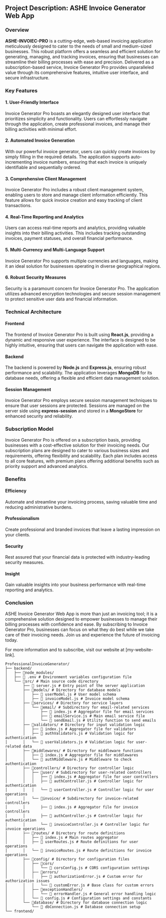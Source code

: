## Project Description: ASHE Invoice Generator Web App

### Overview

**ASHE-INVOIEC-PRO** is a cutting-edge, web-based invoicing application meticulously designed to cater to the needs of small and medium-sized businesses. This robust platform offers a seamless and efficient solution for generating, managing, and tracking invoices, ensuring that businesses can streamline their billing processes with ease and precision. Delivered as a subscription-based service, Invoice Generator Pro provides unparalleled value through its comprehensive features, intuitive user interface, and secure infrastructure.

### Key Features

#### 1. **User-Friendly Interface**

Invoice Generator Pro boasts an elegantly designed user interface that prioritizes simplicity and functionality. Users can effortlessly navigate through the application, create professional invoices, and manage their billing activities with minimal effort.

#### 2. **Automated Invoice Generation**

With our powerful invoice generator, users can quickly create invoices by simply filling in the required details. The application supports auto-incrementing invoice numbers, ensuring that each invoice is uniquely identifiable and sequentially ordered.

#### 3. **Comprehensive Client Management**

Invoice Generator Pro includes a robust client management system, enabling users to store and manage client information efficiently. This feature allows for quick invoice creation and easy tracking of client transactions.

#### 4. **Real-Time Reporting and Analytics**

Users can access real-time reports and analytics, providing valuable insights into their billing activities. This includes tracking outstanding invoices, payment statuses, and overall financial performance.

#### 5. **Multi-Currency and Multi-Language Support**

Invoice Generator Pro supports multiple currencies and languages, making it an ideal solution for businesses operating in diverse geographical regions.

#### 6. **Robust Security Measures**

Security is a paramount concern for Invoice Generator Pro. The application utilizes advanced encryption technologies and secure session management to protect sensitive user data and financial information.

### Technical Architecture

#### **Frontend**

The frontend of Invoice Generator Pro is built using **React.js**, providing a dynamic and responsive user experience. The interface is designed to be highly intuitive, ensuring that users can navigate the application with ease.

#### **Backend**

The backend is powered by **Node.js** and **Express.js**, ensuring robust performance and scalability. The application leverages **MongoDB** for its database needs, offering a flexible and efficient data management solution.

#### **Session Management**

Invoice Generator Pro employs secure session management techniques to ensure that user sessions are protected. Sessions are managed on the server side using **express-session** and stored in a **MongoStore** for enhanced security and reliability.

### Subscription Model

Invoice Generator Pro is offered on a subscription basis, providing businesses with a cost-effective solution for their invoicing needs. Our subscription plans are designed to cater to various business sizes and requirements, offering flexibility and scalability. Each plan includes access to all core features, with premium plans offering additional benefits such as priority support and advanced analytics.

### Benefits

#### **Efficiency**

Automate and streamline your invoicing process, saving valuable time and reducing administrative burdens.

#### **Professionalism**

Create professional and branded invoices that leave a lasting impression on your clients.

#### **Security**

Rest assured that your financial data is protected with industry-leading security measures.

#### **Insight**

Gain valuable insights into your business performance with real-time reporting and analytics.

### Conclusion

ASHE Invoice Generator Web App is more than just an invoicing tool; it is a comprehensive solution designed to empower businesses to manage their billing processes with confidence and ease. By subscribing to Invoice Generator Pro, businesses can focus on what they do best while we take care of their invoicing needs. Join us and experience the future of invoicing today.

For more information and to subscribe, visit our website at [my-website-link].

```
ProfessionalInvoiceGenerator/
├── backend/
│   ├── 📂node_modules/
│   ├── 📄 .env # Environment variables configuration file
│   └── 📂src/ # Main source code directory
│       ├── 📄 server.js # Entry point of the server application
│       ├── 📂models/ # Directory for database models
│       │   ├── 📄 userModel.js # User model schema
│       │   ├── 📄 invoiceModel.js # Invoice model schema
│       ├── 📂services/ # Directory for service layers
│       │   └── 📂email/ # Subdirectory for email-related services
│       │       ├── 📄 index.js # Aggregator file for email services
│       │       ├── 📄 emailService.js # Main email service file
│       │       └── 📄 sendEmail.js # Utility function to send emails
│       ├── 📂validators/ # Directory for input validation logic
│       │   ├── 📄 index.js # Aggregator file for validators
│       │   ├── 📄 authValidators.js # Validation logic for authentication
│       │   └── 📄 userValidators.js # Validation logic for user-related data
│       ├── 📂middlewares/ # Directory for middleware functions
│       │   ├── 📄 index.js # Aggregator file for middlewares
│       │   └── 📄 authMiddleware.js # Middleware to check authentication
│       ├── 📂controllers/ # Directory for controller logic
│       │   ├── 📂user/ # Subdirectory for user-related controllers
│       │   │   ├── 📄 index.js # Aggregator file for user controllers
│       │   │   ├── 📄 authController.js # Controller logic for authentication
│       │   │   └── 📄 userController.js # Controller logic for user operations
│       │   └── 📂invoice/ # Subdirectory for invoice-related controllers
│       │       ├── 📄 index.js # Aggregator file for invoice controllers
│       │       ├── 📄 authController.js # Controller logic for authentication
│       │       └── 📄 invoiceController.js # Controller logic for invoice operations
│       ├── 📂routes/ # Directory for route definitions
│       │   ├── 📄 index.js # Main routes aggregator
│       │   ├── 📄 userRoutes.js # Route definitions for user operations
│       │   └── 📄 invoiceRoutes.js # Route definitions for invoice operations
│       ├── 📂config/ # Directory for configuration files
│       │   ├── 📂cors/
│       │   │   └── 📄 corsConfig.js # CORS configuration settings
│       │   ├── 📂errors/
│       │   │   ├── 📄 authorizationError.js # Custom error for authorization issues
│       │   │   └── 📄 customError.js # Base class for custom errors
│       │   ├── 📂exceptionHandlers/
│       │   │   └── 📄 errorHandler.js # General error handling logic
│       │   └── 📄 config.js # Configuration settings and constants
│       └── 📂database/ # Directory for database connection logic
│           └── 📄 dbConnection.js # Database connection setup
└── frontend/
```

